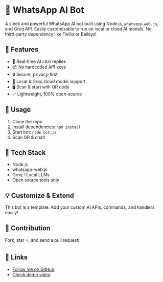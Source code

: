 # 🤖 WhatsApp AI Bot

A sleek and powerful WhatsApp AI bot built using Node.js, `whatsapp-web.js`, and Groq API. Easily customizable to run on local or cloud AI models. No third-party dependency like Twilio or Baileys!

## 🌟 Features
- 🔄 Real-time AI chat replies
- 📦 No hardcoded API keys
- 🔒 Secure, privacy-first
- 🔌 Local & Groq cloud model support
- 🖥️ Scan & start with QR code
- ✅ Lightweight, 100% open-source

## 🚀 Usage
1. Clone the repo.
2. Install dependencies: `npm install`
3. Start bot: `node bot.js`
4. Scan QR & chat!

## 📌 Tech Stack
- Node.js
- whatsapp-web.js
- Groq / Local LLMs
- Open source tools only

## 💡 Customize & Extend
This bot is a template. Add your custom AI APIs, commands, and handlers easily!

## 📣 Contribution
Fork, star ⭐, and send a pull request!

## 🔗 Links
- [Follow me on GitHub](https://github.com/YOUR_USERNAME)
- [Check demo video](#)

